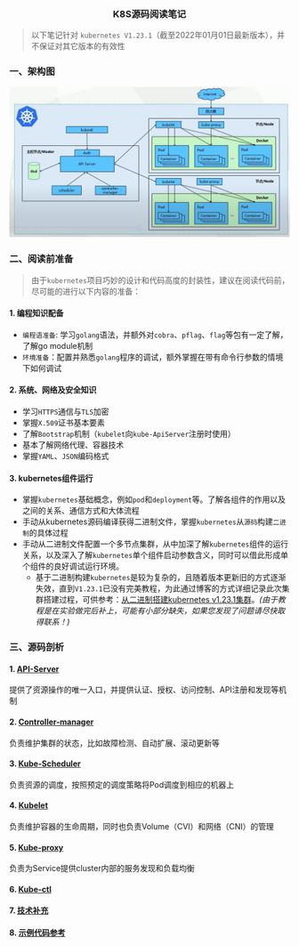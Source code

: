 <h3 a
<h2 align="center">K8S源码阅读笔记</h2>

> 以下笔记针对 `kubernetes V1.23.1`（截至2022年01月01日最新版本），并不保证对其它版本的有效性

### 一、架构图

![架构图](README/image-20220105164307128.png)

### 二、阅读前准备

> 由于`kubernetes`项目巧妙的设计和代码高度的封装性，建议在阅读代码前，尽可能的进行以下内容的准备：

#### 1. 编程知识配备

* `编程语准备`: 学习`golang`语法，并额外对`cobra`、`pflag`、`flag`等包有一定了解，了解go module机制
* `环境准备`：配置并熟悉`golang`程序的调试，额外掌握在带有命令行参数的情境下如何调试

#### 2. 系统、网络及安全知识

* 学习`HTTPS`通信与`TLS`加密
* 掌握`X.509`证书基本要素
* 了解`Bootstrap`机制（`kubelet`向`kube-ApiServer`注册时使用）
* 基本了解网络代理、容器技术
* 掌握`YAML`、`JSON`编码格式

#### 3. kubernetes组件运行

* 掌握`kubernetes`基础概念，例如`pod`和`deployment`等。了解各组件的作用以及之间的关系、通信方式和大体流程
* 手动从kubernetes源码编译获得二进制文件，掌握`kubernetes`从`源码`构建`二进制`的具体过程
* 手动从二进制文件配置一个多节点集群，从中加深了解`kubernetes`组件的运行关系，以及深入了解`kubernetes`单个组件启动参数含义，同时可以借此形成单个组件的良好调试运行环境。
  * 基于二进制构建`kubernetes`是较为复杂的，且随着版本更新旧的方式逐渐失效，直到`V1.23.1`已没有完美教程，为此通过博客的方式详细记录此次集群搭建过程，可供参考：[从二进制搭建kubernetes v1.23.1集群](https://www.aflyingfish.top/articles/205801b55ca4/)。*(由于教程是在实验做完后补上，可能有小部分缺失，如果您发现了问题请尽快取得联系！)*

### 三、源码剖析

#### 1. [API-Server](apiserver)

提供了资源操作的唯一入口，并提供认证、授权、访问控制、API注册和发现等机制



#### 2. [Controller-manager](controller-manager)

负责维护集群的状态，比如故障检测、自动扩展、滚动更新等



#### 3. [Kube-Scheduler](kube-scheduler)

负责资源的调度，按照预定的调度策略将Pod调度到相应的机器上



#### 4. [Kubelet](kubelet)

负责维护容器的生命周期，同时也负责Volume（CVI）和网络（CNI）的管理



#### 5. [Kube-proxy](kube-proxy)

负责为Service提供cluster内部的服务发现和负载均衡



#### 6. [Kube-ctl](kubectl)



#### 7. [ 技术补充](others)



#### 8. [ 示例代码参考](demo_code)

